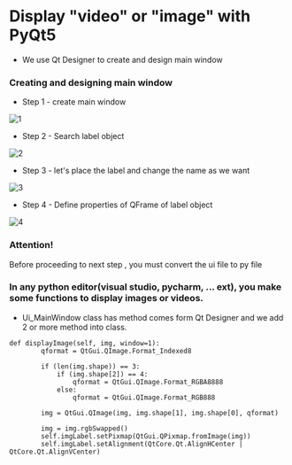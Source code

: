 # Display "video" or "image" with PyQt5

* We use Qt Designer to create and design main window

### Creating and designing main window

* Step 1 - create main window

![1](https://user-images.githubusercontent.com/71969819/189677827-16d28567-045e-4d8d-b697-387ded02e72f.png)


* Step 2 - Search label object

![2](https://user-images.githubusercontent.com/71969819/189677981-b144205d-e252-4b80-858a-122feb56a6af.png)


* Step 3 - let's place the label and change the name as we want

![3](https://user-images.githubusercontent.com/71969819/189678226-78da9774-9234-4e00-9428-d10ea409afb1.png)


* Step 4 - Define properties of QFrame of label object 

![4](https://user-images.githubusercontent.com/71969819/189678526-9c2f34fb-8896-465e-a179-1ae1371bca1d.png)


### Attention! 
  Before proceeding to next step , you must convert the ui file to py file

### In any python editor(visual studio, pycharm, ... ext), you make some functions to display images or videos.

* Ui_MainWindow class has method comes form Qt Designer and we add 2 or more method into class.

```
def displayImage(self, img, window=1):
        qformat = QtGui.QImage.Format_Indexed8

        if (len(img.shape)) == 3:
            if (img.shape[2]) == 4:
                qformat = QtGui.QImage.Format_RGBA8888
            else:
                qformat = QtGui.QImage.Format_RGB888

        img = QtGui.QImage(img, img.shape[1], img.shape[0], qformat)

        img = img.rgbSwapped()
        self.imgLabel.setPixmap(QtGui.QPixmap.fromImage(img))
        self.imgLabel.setAlignment(QtCore.Qt.AlignHCenter | QtCore.Qt.AlignVCenter)

```
